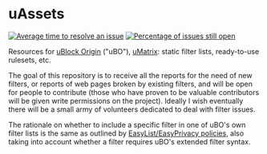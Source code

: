 # uAssets

[![Average time to resolve an issue](http://isitmaintained.com/badge/resolution/uBlockOrigin/uAssets.svg)](http://isitmaintained.com/project/uBlockOrigin/uAssets "Average time to resolve an issue") [![Percentage of issues still open](http://isitmaintained.com/badge/open/uBlockOrigin/uAssets.svg)](http://isitmaintained.com/project/uBlockOrigin/uAssets "Percentage of issues still open")

Resources for [uBlock Origin](https://github.com/gorhill/uBlock) ("uBO"), [uMatrix](https://github.com/gorhill/uMatrix/): static filter lists, ready-to-use rulesets, etc.

The goal of this repository is to receive all the reports for the need of new filters, or reports of web pages broken by existing filters, and will be open for people to contribute (those who have proven to be valuable contributors will be given write permissions on the project). Ideally I wish eventually there will be a small army of volunteers dedicated to deal with filter issues.

The rationale on whether to include a specific filter in one of uBO's own filter lists is the same as outlined by [EasyList/EasyPrivacy policies](https://easylist.to/pages/policy.html), also taking into account whether a filter requires uBO's extended filter syntax.
